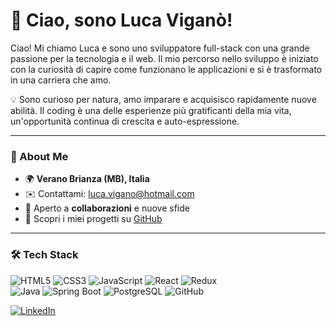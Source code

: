 # 👋 Ciao, sono Luca Viganò!  

Ciao! Mi chiamo Luca e sono uno sviluppatore full-stack con una grande passione per la tecnologia e il web. Il mio percorso nello sviluppo è iniziato con la curiosità di capire come funzionano le applicazioni e si è trasformato in una carriera che amo.  

💡 Sono curioso per natura, amo imparare e acquisisco rapidamente nuove abilità. Il coding è una delle esperienze più gratificanti della mia vita, un'opportunità continua di crescita e auto-espressione.  

---

### 📍 About Me  
- 🌍 **Verano Brianza (MB), Italia**  
- ✉️ Contattami: [luca.vigano@hotmail.com](mailto:luca.vigano@hotmail.com)  
- 🤝 Aperto a **collaborazioni** e nuove sfide  
- 🚀 Scopri i miei progetti su [GitHub]([https://github.com/luca-vigano](https://github.com/luca-vigano?tab=repositories&q=&type=public&language=&sort=))  


---

### 🛠️ Tech Stack  

![HTML5](https://img.shields.io/badge/HTML5-E34F26?style=for-the-badge&logo=html5&logoColor=white)  ![CSS3](https://img.shields.io/badge/CSS3-1572B6?style=for-the-badge&logo=css3&logoColor=white)  ![JavaScript](https://img.shields.io/badge/JavaScript-F7DF1E?style=for-the-badge&logo=javascript&logoColor=black)  ![React](https://img.shields.io/badge/React-61DAFB?style=for-the-badge&logo=react&logoColor=black)  ![Redux](https://img.shields.io/badge/Redux-764ABC?style=for-the-badge&logo=redux&logoColor=white)  
![Java](https://img.shields.io/badge/Java-007396?style=for-the-badge&logo=java&logoColor=white)  ![Spring Boot](https://img.shields.io/badge/Spring_Boot-6DB33F?style=for-the-badge&logo=spring-boot&logoColor=white)  ![PostgreSQL](https://img.shields.io/badge/PostgreSQL-316192?style=for-the-badge&logo=postgresql&logoColor=white)  ![GitHub](https://img.shields.io/badge/GitHub-181717?style=for-the-badge&logo=github&logoColor=white)  

[![LinkedIn](https://img.icons8.com/fluency/48/000000/linkedin.png)](https://www.linkedin.com/in/luca-vigan%C3%B2-58302b269/)



